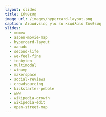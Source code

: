 ```yaml
---
layout: slides
title: Σύνθεση
image_url: /images/hypercard-layout.png
caption: Διαφάνειες για το κεφάλαιο Σύνθεση
slides:
  - memex
  - aspen-movie-map
  - hypercard-layout
  - xanadu
  - second-life
  - we-feel-fine
  - tenbyten
  - multimodal
  - winamp
  - makerspace
  - social-reviews
  - crowdsourcing
  - kickstarter-pebble
  - www
  - wikipedia-growth
  - wikipedia-edit
  - open-street-map
---
```



